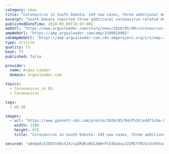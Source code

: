 ```yaml
---
category: news
title: "Coronavirus in South Dakota: 249 new cases, three additional deaths"
excerpt: "South Dakota reported three additional coronavirus-related deaths on Saturday, as well as another single-day record increase of confirmed cases."
publishedDateTime: 2020-05-09T16:47:00Z
webUrl: "https://www.argusleader.com/story/news/2020/05/09/coronavirus-confirmed-cases-increase-249-south-dakota/3100014001/"
ampWebUrl: "https://amp.argusleader.com/amp/3100014001"
cdnAmpWebUrl: "https://amp-argusleader-com.cdn.ampproject.org/c/s/amp.argusleader.com/amp/3100014001"
type: article
quality: 75
heat: 75
published: false

provider:
  name: Argus Leader
  domain: argusleader.com

topics:
  - Coronavirus in US
  - Coronavirus

tags:
  - US-SD

images:
  - url: "https://www.gannett-cdn.com/presto/2020/05/04/PSIF/eddf1cba-8e25-4e94-9e03-2628bc92fe0e-WHS_testing_site_08.JPG?auto=webp&crop=3099,1744,x0,y157&format=pjpg&width=1200"
    width: 1200
    height: 675
    title: "Coronavirus in South Dakota: 249 new cases, three additional deaths"

secured: "u0oQq9jX2EOItO6st2X/cpZMZKxNU1X8N+P154EabuLSZ1MIftMJSrUz95Ywof7fT4MUgpPL1ple/EbKTgo9wuoqoBRfhkvRNm8jhVt+wU1PON/wKZQLILJNw8VFgbWG+plPCBZPgPM9G+V4iTu2SwlGDR1aJSIU6+v09mMDsid5/B2tZgjrkVr6qf1pSan6uJNZm3I/lyl9UfZXgTttTyWlh+RrNkppR+wwIGfY+WG8V7QPxiXzY7uqycdWG+E5fxazBXDnjt8Mb3KPzF42Qi7s18DYUsHF+rwm6r+AqjOMW2paPYVbvDYoro2w9KtZOEoCwIIKcw0fRsn0zYj1BjzAeLEiho0uz8JirwqmwDqILCRDyZ8cANkfrdFjzH93bzdkrm7US0fEFCYU2P4vWEBlIYI0zB0A7CcvZWHzI42n3rU+PtXQ/CDNdBkjBwsGAb9n7/04gza6FzJwPe5aT0uOGZ9KWOJdZnH7zg/wsRw=;/ENmB1+x6atW9cPeUvYM0w=="
---
```


